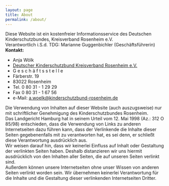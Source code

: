 ```yaml
---
layout: page
title: About
permalink: /about/
---
```

<div id="imp-one">
  Diese Website ist ein kostenfreier Informationsservice des Deutschen Kinderschutzbundes, Kreisverband Rosenheim e.V.
  <br>
  Verantwortlich i.S.d. TDG:
  Marianne Guggenbichler (Geschäftsführerin)
</div>

<div>
<b>Kontakt:</b>
<ul id="imp-contact">
  <li>Anja Wölk</li>
  <li><a id="ksbr" href="https://www.kinderschutzbund-rosenheim.de/">Deutscher Kinderschutzbund Kreisverband Rosenheim e.V.</a></li>
  <li>G e s c h ä f t s s t e l l e</li>
  <li>Färberstr. 19</li>
  <li>83022 Rosenheim</li>
  <li>Tel. 0 80 31 - 1 29 29</li>
  <li>Fax 0 80 31 - 1 67 56</li>
  <li>e-Mail: <a href="mailto:a.woelk@kinderschutzbund-rosenheim.de">a.woelk@kinderschutzbund-rosenheim.de</a></li>
</ul>
</div>

<div id="imp-two">
  Die Verwendung von Inhalten auf dieser Website (auch auszugsweise) nur mit schriftlicher Genehmigung des Kinderschutzbundes Rosenheim.
</div>

<div id="imp-three">
  Das Landgericht Hamburg hat in seinem Urteil vom 12. Mai 1998 (Az.: 312 O 85/98) entschieden, dass die Verwendung von Links zu anderen Internetseiten dazu führen kann, dass der Verlinkende die Inhalte dieser Seiten gegebenenfalls mit zu verantworten hat, es sei denn, er schließt diese Verantwortung ausdrücklich aus.
  <br>
  Wir weisen darauf hin, dass wir keinerlei Einfluss auf Inhalt oder Gestaltung der verlinkten Seiten haben. Deshalb distanzieren wir uns hiermit ausdrücklich von den Inhalten aller Seiten, die auf unseren Seiten verlinkt sind.
</div>

<div id="imp-four">
  Außerdem können unsere Internetseiten ohne unser Wissen von anderen Seiten verlinkt worden sein. Wir übernehmen keinerlei Verantwortung für die Inhalte und die Gestaltung dieser verlinkenden Internetseiten Dritter.
</div>
